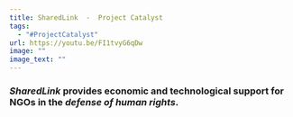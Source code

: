 ```yaml
---
title: SharedLink  -  Project Catalyst
tags:
  - "#ProjectCatalyst"
url: https://youtu.be/FI1tvyG6qDw
image: ""
image_text: ""
---
```


### **_SharedLink_ provides economic and technological support for NGOs in the _defense of human rights_.**
